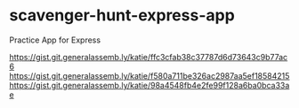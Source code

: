 # scavenger-hunt-express-app
Practice App for Express


https://gist.git.generalassemb.ly/katie/ffc3cfab38c37787d6d73643c9b77ac6
https://gist.git.generalassemb.ly/katie/f580a711be326ac2987aa5ef18584215
https://gist.git.generalassemb.ly/katie/98a4548fb4e2fe99f128a6ba0bca33ae